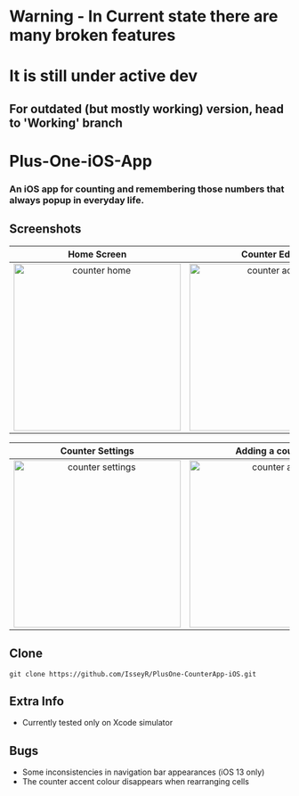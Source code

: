# Warning - In Current state there are many broken features
# It is still under active dev
## For outdated (but mostly working) version, head to 'Working' branch

# Plus-One-iOS-App

### An iOS app for counting and remembering those numbers that always popup in everyday life.

## Screenshots
Home Screen                |  Counter Editor
:-------------------------:|:-------------------------:
<img src="https://isseyr.github.io/Plus-One-Files/CounterHome.png" alt="counter home" width="300"/>  |  <img src="https://isseyr.github.io/Plus-One-Files/CounterAction.png" alt="counter action" width="300"/>

Counter Settings           |  Adding a counter
:-------------------------:|:-------------------------:
<img src="https://isseyr.github.io/Plus-One-Files/CounterSettings.png" alt="counter settings" width="300"/>  |  <img src="https://isseyr.github.io/Plus-One-Files/CounterAdd.png" alt="counter add" width="300"/>

## Clone
```
git clone https://github.com/IsseyR/PlusOne-CounterApp-iOS.git
```

## Extra Info
- Currently tested only on Xcode simulator

## Bugs
- Some inconsistencies in navigation bar appearances (iOS 13 only)
- The counter accent colour disappears when rearranging cells
